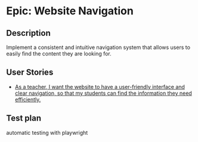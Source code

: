 # Epic: Website Navigation
## Description
Implement a consistent and intuitive navigation system that allows users to easily find the content they are looking for.
## User Stories
* [As a teacher, I want the website to have a user-friendly interface and clear navigation, so that my students can find the information they need efficiently.](UserStories/story2.md)

## Test plan
automatic testing with playwright